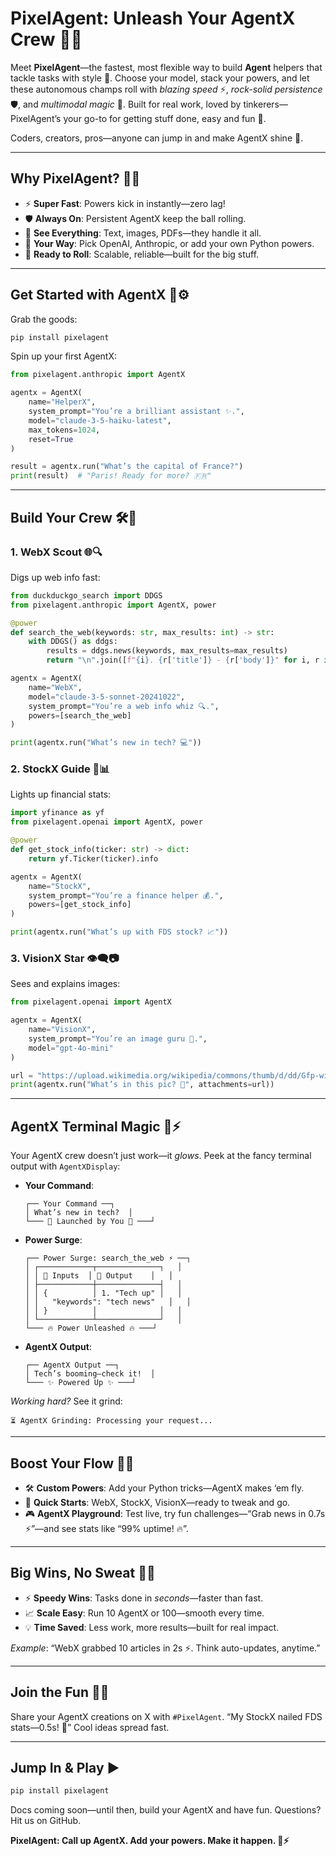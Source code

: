 # PixelAgent: Unleash Your AgentX Crew 🚀✨

Meet **PixelAgent**—the fastest, most flexible way to build **Agent** helpers that tackle tasks with style 🌟. Choose your model, stack your powers, and let these autonomous champs roll with *blazing speed* ⚡, *rock-solid persistence* 🛡️, and *multimodal magic* 📸. Built for real work, loved by tinkerers—PixelAgent’s your go-to for getting stuff done, easy and fun 🎉.

Coders, creators, pros—anyone can jump in and make AgentX shine 🌈.

---

## Why PixelAgent? 🤔💡

- ⚡ **Super Fast**: Powers kick in instantly—zero lag!  
- 🛡️ **Always On**: Persistent AgentX keep the ball rolling.  
- 📸 **See Everything**: Text, images, PDFs—they handle it all.  
- 🧩 **Your Way**: Pick OpenAI, Anthropic, or add your own Python powers.  
- 🏢 **Ready to Roll**: Scalable, reliable—built for the big stuff.

---

## Get Started with AgentX 🌱⚙️

Grab the goods:
```bash
pip install pixelagent
```

Spin up your first AgentX:
```python
from pixelagent.anthropic import AgentX

agentx = AgentX(
    name="HelperX",
    system_prompt="You’re a brilliant assistant ✨.",
    model="claude-3-5-haiku-latest",
    max_tokens=1024,
    reset=True
)

result = agentx.run("What’s the capital of France?")
print(result)  # "Paris! Ready for more? 🇫🇷"
```

---

## Build Your Crew 🛠️🌟

### 1. WebX Scout 🌐🔍
Digs up web info fast:
```python
from duckduckgo_search import DDGS
from pixelagent.anthropic import AgentX, power

@power
def search_the_web(keywords: str, max_results: int) -> str:
    with DDGS() as ddgs:
        results = ddgs.news(keywords, max_results=max_results)
        return "\n".join([f"{i}. {r['title']} - {r['body']}" for i, r in enumerate(results, 1)])

agentx = AgentX(
    name="WebX",
    model="claude-3-5-sonnet-20241022",
    system_prompt="You’re a web info whiz 🔍.",
    powers=[search_the_web]
)

print(agentx.run("What’s new in tech? 💻"))
```

### 2. StockX Guide 💸📊
Lights up financial stats:
```python
import yfinance as yf
from pixelagent.openai import AgentX, power

@power
def get_stock_info(ticker: str) -> dict:
    return yf.Ticker(ticker).info

agentx = AgentX(
    name="StockX",
    system_prompt="You’re a finance helper 💰.",
    powers=[get_stock_info]
)

print(agentx.run("What’s up with FDS stock? 📈"))
```

### 3. VisionX Star 👁️‍🗨️📷
Sees and explains images:
```python
from pixelagent.openai import AgentX

agentx = AgentX(
    name="VisionX",
    system_prompt="You’re an image guru 🎨.",
    model="gpt-4o-mini"
)

url = "https://upload.wikimedia.org/wikipedia/commons/thumb/d/dd/Gfp-wisconsin-madison-the-nature-boardwalk.jpg/2560px-Gfp-wisconsin-madison-the-nature-boardwalk.jpg"
print(agentx.run("What’s in this pic? 📸", attachments=url))
```

---

## AgentX Terminal Magic 🎨⚡

Your AgentX crew doesn’t just work—it *glows*. Peek at the fancy terminal output with `AgentXDisplay`:

- **Your Command**:  
  ```
  ┌── Your Command ──┐
  │ What’s new in tech?  │
  └─── 🚀 Launched by You 🚀 ───┘
  ```

- **Power Surge**:  
  ```
  ┌── Power Surge: search_the_web ⚡ ──┐
  │ ┌────────────┬──────────────┐   │
  │ │ 🔧 Inputs  │ 🎯 Output    │   │
  │ ├────────────┼──────────────┤   │
  │ │ {          │ 1. "Tech up" │   │
  │ │   "keywords": "tech news"   │   │
  │ │ }          │              │   │
  │ └────────────┴──────────────┘   │
  └─── 🔥 Power Unleashed 🔥 ───┘
  ```

- **AgentX Output**:  
  ```
  ┌── AgentX Output ──┐
  │ Tech’s booming—check it!  │
  └─── ✨ Powered Up ✨ ───┘
  ```

*Working hard?* See it grind:  
```
⏳ AgentX Grinding: Processing your request...
```

---

## Boost Your Flow 🌈🔧

- 🛠️ **Custom Powers**: Add your Python tricks—AgentX makes ‘em fly.  
- 🌟 **Quick Starts**: WebX, StockX, VisionX—ready to tweak and go.  
- 🎮 **AgentX Playground**: Test live, try fun challenges—“Grab news in 0.7s ⚡”—and see stats like “99% uptime! 🔥”.  

---

## Big Wins, No Sweat 🌟💼

- ⚡ **Speedy Wins**: Tasks done in *seconds*—faster than fast.  
- 📈 **Scale Easy**: Run 10 AgentX or 100—smooth every time.  
- 💡 **Time Saved**: Less work, more results—built for real impact.  

*Example*: “WebX grabbed 10 articles in 2s ⚡. Think auto-updates, anytime.”

---

## Join the Fun 🤝🎈

Share your AgentX creations on X with `#PixelAgent`. “My StockX nailed FDS stats—0.5s! 💸” Cool ideas spread fast.

---

## Jump In & Play ▶️

```bash
pip install pixelagent
```

Docs coming soon—until then, build your AgentX and have fun. Questions? Hit us on GitHub.

**PixelAgent: Call up AgentX. Add your powers. Make it happen. 🌈⚡**